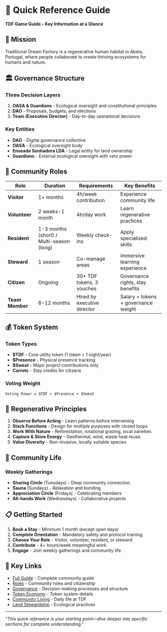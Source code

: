 # 🚀 Quick Reference Guide

**TDF Game Guide - Key Information at a Glance**

## 🎯 Mission
Traditional Dream Factory is a regenerative human habitat in Abela, Portugal, where people collaborate to create thriving ecosystems for humans and nature.

## 🏛️ Governance Structure

### Three Decision Layers
1. **OASA & Guardians** - Ecological oversight and constitutional principles
2. **DAO** - Proposals, budgets, and elections  
3. **Team (Executive Director)** - Day-to-day operational decisions

### Key Entities
- **DAO** - Digital governance collective
- **OASA** - Ecological oversight body
- **Enseada Sonhadora LDA** - Legal entity for land ownership
- **Guardians** - External ecological oversight with veto power

## 👥 Community Roles

| Role | Duration | Requirements | Key Benefits |
|------|----------|--------------|--------------|
| **Visitor** | 1+ months | 4h/week contribution | Experience community life |
| **Volunteer** | 2 weeks-1 month | 4h/day work | Learn regenerative practices |
| **Resident** | 1-3 months (short) / Multi-season (long) | Weekly check-ins | Apply specialized skills |
| **Steward** | 1 season | Co-manage areas | Immersive learning experience |
| **Citizen** | Ongoing | 30+ TDF tokens, 3 vouches | Governance rights, stay benefits |
| **Team Member** | 6-12 months | Hired by executive director | Salary + tokens + governance weight |

## 💰 Token System

### Token Types
- **$TDF** - Core utility token (1 token = 1 night/year)
- **$Presence** - Physical presence tracking
- **$Sweat** - Major project contributions only
- **Carrots** - Stay credits for citizens

### Voting Weight
```
Voting Power = $TDF + $Presence + $Sweat
```

## 🌱 Regenerative Principles

1. **Observe Before Acting** - Learn patterns before intervening
2. **Stack Functions** - Design for multiple purposes with closed loops
3. **Work With Nature** - Reforestation, rotational grazing, local varieties
4. **Capture & Store Energy** - Geothermal, wind, waste heat reuse
5. **Value Diversity** - Non-invasive, locally suitable species

## 🏡 Community Life

### Weekly Gatherings
- **Sharing Circle** (Tuesdays) - Deep community connection
- **Sauna** (Sundays) - Relaxation and bonding
- **Appreciation Circle** (Fridays) - Celebrating members
- **All-hands Work** (Wednesdays) - Collaborative projects


## 📋 Getting Started

1. **Book a Stay** - Minimum 1 month (except open days)
2. **Complete Orientation** - Mandatory safety and protocol training
3. **Choose Your Role** - Visitor, volunteer, resident, or steward
4. **Contribute** - 4+ hours/week meaningful work
5. **Engage** - Join weekly gatherings and community life

## 🔗 Key Links

- [Full Guide](README.md) - Complete community guide
- [Roles](02_roles-and-stakeholders/) - Community roles and citizenship
- [Governance](03_governance/) - Decision-making processes and structure
- [Token Economy](05_token-economy/) - Token system details
- [Community Living](06_community-living/) - Daily life at TDF
- [Land Stewardship](07_land-stewardship/) - Ecological practices

---

*"This quick reference is your starting point—dive deeper into specific sections for complete understanding."*
